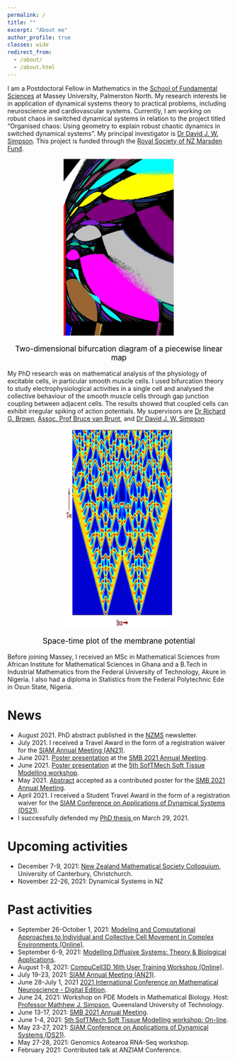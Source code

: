 ```yaml
---
permalink: /
title: ""
excerpt: "About me"
author_profile: true
classes: wide
redirect_from: 
  - /about/
  - /about.html
---
```

I am a Postdoctoral Fellow in Mathematics in the <a href="https://www.massey.ac.nz/massey/explore/departments/institute-fundamental-sciences/institute-fundamental-sciences_home.cfm">School of Fundamental Sciences</a> at Massey University, Palmerston North. My research interests lie in application of dynamical systems theory to practical problems, including neuroscience and cardiovascular systems. Currently, I am working on robust chaos in switched dynamical systems in relation to the project titled “Organised chaos: Using geometry to explain robust chaotic dynamics in switched dynamical systems”. My principal investigator is <a href="https://www.massey.ac.nz/~djwsimps/">Dr David J. W. Simpson</a>. This project is funded through the <a href="https://www.royalsociety.org.nz/what-we-do/funds-and-opportunities/marsden/awarded-grants/marsden-fund-awards-2018/">Royal Society of NZ Marsden Fund</a>. 

<style>
.content {
  max-width: 500px;
  margin: auto;
}
</style>

<body>
 <div style="text-align:center">
  <div class="container">
   <img src="images/Capture1.JPG"  height="400" width="250"/> 
           <p style="color:black;font-size:17px;">Two-dimensional bifurcation diagram of a piecewise linear map</p>
  </div>
</div>
</body>

My PhD research was on mathematical analysis of the physiology of excitable cells, in particular smooth muscle cells. I used bifurcation theory to study electrophysiological activities in a single cell and analysed the collective behaviour of the smooth muscle cells through gap junction coupling between adjacent cells. The results showed that coupled cells can exhibit irregular spiking of action potentials. My supervisors are <a href="https://www.massey.ac.nz/massey/expertise/profile.cfm?stref=630350">Dr Richard G. Brown</a>, <a href="https://www.massey.ac.nz/massey/expertise/profile.cfm?stref=767130">Assoc. Prof Bruce van Brunt</a>, and <a href="https://www.massey.ac.nz/~djwsimps/">Dr David J. W. Simpson</a>
<body>
 <div style="text-align:center">
  <div class="container">
   <img src="images/patt1.JPG"  height="450" width="250"/> 
           <p style="color:black;font-size:17px;">Space-time plot of the membrane potential</p>
  </div>
</div>
</body>
Before joining Massey, I received an MSc in Mathematical Sciences from African Institute for Mathematical Sciences in Ghana and a B.Tech in Industrial Mathematics from the Federal University of Technology, Akure in Nigeria. I also had a diploma in Statistics from the Federal Polytechnic Ede in Osun State, Nigeria.

News  
===
* August 2021. PhD abstract published in the <a href="http://nzmathsoc.org.nz/downloads/newsletters/NZMSnews142_Aug2021.pdf?t=1630274000"> NZMS</a> newsletter.
* July 2021. I received a Travel Award in the form of a registration waiver for the <a href="https://www.siam.org/conferences/cm/conference/an21"> SIAM Annual Meeting (AN21)</a>.
* June 2021. <a href="http://schedule.smb2021.org/NEUR/NEUR-PS03-NEUR-3.html">Poster presentation</a> at the <a href="https://www.smb2021.org/home">SMB 2021 Annual Meeting</a>. 
* June 2021. <a href="https://twitter.com/SofTMech/status/1400117375538761735">Poster presentation</a> at the <a href="http://www.softmech.org/events/headline_791379_en.html">5th SofTMech Soft Tissue Modelling workshop</a>. 
* May 2021. <a href="http://schedule.smb2021.org/NEUR/NEUR-PS03-NEUR-3.html">Abstract</a> accepted as a contributed poster for the <a href="https://www.smb2021.org/home">SMB 2021 Annual Meeting</a>.
* April 2021. I received a Student Travel Award in the form of a registration waiver for the <a href="https://www.siam.org/conferences/cm/conference/ds21"> SIAM Conference on Applications of Dynamical Systems (DS21)</a>.
* I successfully defended my <a href="https://twitter.com/rgbrown/status/1376367443963117574"> PhD thesis </a> on March 29, 2021. 

Upcoming activities
===
* December 7-9, 2021: <a href="https://nzmathsoc.org.nz/colloquium2021/home.php"> New Zealand Mathematical Society Colloquium</a>, University of Canterbury, Christchurch.
* November 22-26, 2021: Dynamical Systems in NZ
   

Past activities
===
* September 26-October 1, 2021: <a href="http://www.birs.ca/events/2021/5-day-workshops/21w5225/participants"> Modeling and Computational Approaches to Individual and Collective Cell Movement in Complex Environments (Online)</a>.
* September 6-9, 2021: <a href="https://sites.google.com/view/modis2021/home-page?authuser=0"> Modelling Diffusive Systems: Theory & Biological Applications</a>.  
* August 1-8, 2021: <a href="https://compucell3d.org/Workshop21"> CompuCell3D 16th User Training Workshop (Online)</a>.
* July 19-23, 2021: <a href="https://www.siam.org/conferences/cm/conference/an21"> SIAM Annual Meeting (AN21)</a>.
* June 28-July 1, 2021 <a href="https://www.danieleavitabile.com/icmns2021digital/">2021 International Conference on Mathematical Neuroscience - Digital Edition</a>.
* June 24, 2021: Workshop on PDE Models in Mathematical Biology. Host: <a href="http://www.mj-simpson.com/workshop.html">Professor Mathhew J. Simpson</a>, Queensland University of Technology.
* June 13-17, 2021: <a href="https://www.smb2021.org/home">SMB 2021 Annual Meeting</a>. 
* June 1-4, 2021: <a href="http://www.softmech.org/events/headline_791379_en.html">5th SofTMech Soft Tissue Modelling workshop: On-line</a>. 
* May 23-27, 2021: <a href="https://www.siam.org/conferences/cm/conference/ds21"> SIAM Conference on Applications of Dynamical Systems (DS21)</a>.
* May 27-28, 2021: Genomics Aotearoa RNA-Seq workshop.
* February 2021: Contributed talk at ANZIAM Conference.




